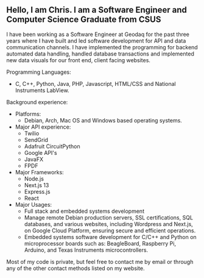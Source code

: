 ## Hello, I am Chris. I am a Software Engineer and Computer Science Graduate from CSUS

I have been working as a Software Engineer at Geodaq for the past three years where I have built and led software development for API and data communication channels. I have implemented the programming for backend automated data handling, handled database transactions and implemented new data visuals for our front end, client facing websites.
  
Programming Languages:
  - C, C++, Python, Java, PHP, Javascript, HTML/CSS and National Instruments LabView.
 
 Background experience:
  - Platforms:
    - Debian, Arch, Mac OS and Windows based operating systems.
  - Major API experience:
    - Twilio
    - SendGrid
    - Adafruit CircuitPython
    - Google API's
    - JavaFX
    - FPDF
  - Major Frameworks:
    - Node.js
    - Next.js 13
    - Express.js
    - React
  - Major Usages:
    - Full stack and embedded systems development
    - Manage remote Debian production servers, SSL certifications, SQL databases, and various websites, including Wordpress and Next.js, on Google Cloud Platform, ensuring secure and efficient operations.
    - Embedded systems software development for C/C++ and Python on microprocessor boards such as: BeagleBoard, Raspberry Pi, Arduino, and Texas Instruments microcontrollers.


    

  Most of my code is private, but feel free to contact me by email or through any of the other contact methods listed on my website.
